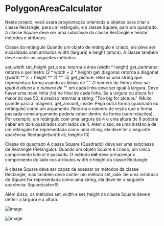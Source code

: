 # PolygonAreaCalculator

Neste projeto, você usará programação orientada a objetos para criar a classe Rectangle, para um retângulo, e a classe Square, para um quadrado. A classe Square deve ser uma subclasse da classe Rectangle e herdar métodos e atributos.

Classe do retângulo
Quando um objeto de retângulo é criado, ele deve ser inicializado com atributos width (largura) e height (altura). A classe também deve conter os seguintes métodos:

set_width
set_height
get_area: retorna a área (width * height)
get_perimeter: retorna o perímetro (2 * width + 2 * height)
get_diagonal: retorna a diagonal ((width ** 2 + height ** 2) ** .5)
get_picture: retorna uma string que representa a forma usando as linhas de "*". O número de linhas deve ser igual à altura e o número de "*" em cada linha deve ser igual à largura. Deve haver uma nova linha (\n) no final de cada linha. Se a largura ou altura for maior do que 50, é preciso retornar a string: "Too big for picture." (Muito grande para a imagem).
get_amount_inside: Pega outra forma (quadrado ou retângulo) como um argumento. Retorna o número de vezes que a forma passada como argumento poderia caber dentro da forma (sem rotações). Por exemplo, um retângulo com uma largura de 4 e uma altura de 8 poderia caber em dois quadrados com lados de 4.
Além disso, se uma instância de um retângulo for representada como uma string, ela deve ter a seguinte aparência: Rectangle(width=5, height=10)

Classe do quadrado
A classe Square (Quadrado) deve ser uma subclasse de Rectangle (Retângulo). Quando um objeto Square é criado, um único comprimento lateral é passado. O método __init__ deve armazenar o comprimento do lado nos atributos width e height da classe Rectangle.

A classe Square deve ser capaz de acessar os métodos da classe Rectangle, mas também deve conter um método set_side. Se uma instância de Square for representada como uma string, ela deve ter a seguinte aparência: Square(side=9)

Além disso, os métodos set_width e set_height na classe Square devem definir a largura e a altura.

![image](https://github.com/AlexandrePMiranda/PolygonAreaCalculator/assets/135765440/8d19d9b8-d405-44b0-bf1c-61d15500621f)


![image](https://github.com/AlexandrePMiranda/PolygonAreaCalculator/assets/135765440/77f63203-809d-4b5e-b8b4-0277a9111a67)

